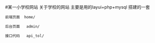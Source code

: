 #某一小学校网站
    关于学校的网站  主要是用的layui+php+mysql  搭建的一套

    前端页面  home/

    后台页面   admin/

    接口代码   api_tol/